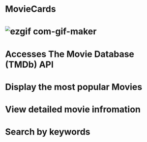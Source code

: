 # MovieCards
# ![ezgif com-gif-maker](https://user-images.githubusercontent.com/103582183/163845846-7275a42d-2a62-41f6-8640-742745c9f142.gif)
# Accesses The Movie Database (TMDb) API
# Display the most popular Movies 
# View detailed movie infromation
# Search by keywords
